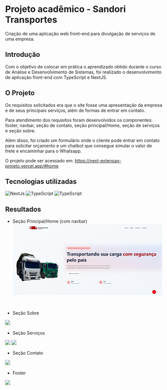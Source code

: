 
# Projeto acadêmico - Sandori Transportes


Criação de uma aplicação web front-end para divulgação de serviços de uma empresa. 
## Introdução

Com o objetivo de colocar em prática o aprendizado obtido durante o curso de Análise e Desenvolvimento de Sistemas, foi realizado o desenvolvimento de aplicação front-end com TypeScript e NextJS.


## O Projeto
Os requisitos solicitados era que o site fosse uma apresentação da empresa e de seus principais serviços, além de formas de entrar em contato. 

Para atendimento dos requisitos foram desenvolvidos os componentes: footer, navbar, seção de contato, seção principal/Home, seção de serviços e seção sobre. 

Além disso, foi criado um formulário onde o cliente pode entrar em contato para solicitar orçamento e um chatbot que consegue simular o valor de frete e encaminhar para o Whatsapp. 

O projeto pode ser acessado em: https://next-extensao-projeto.vercel.app/#home

## Tecnologias utilizadas

<img alt= "NextJs" src="https://img.shields.io/badge/NextJS-000000?logo=nextdotjs&logoColor=white&style=for-the-badge"/>

<img alt= "TypeScript" src="https://img.shields.io/badge/TypeScript-007ACC?logo=typescript&logoColor=white&style=for-the-badge"/>

<img alt= "TypeScript" src="https://img.shields.io/badge/Vercel-000000?logo=vercel&logoColor=white&style=for-the-badge"/>

## Resultados 
- Seção Principal/Home (com navbar)
![Imagem](src/results/img1.png)

<img src="" />

- Seção Sobre
<img src="src/results/img2"/>

- Seção Serviços
<img src="src/results/img3"/>
<img src="src/results/img4"/>


- Seção Contato
<img src="src/results/img5"/>

- Footer
<img src="src/results/img6"/>









